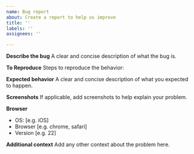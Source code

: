```yaml
---
name: Bug report
about: Create a report to help us improve
title: ''
labels: ''
assignees: ''

---
```


**Describe the bug**
A clear and concise description of what the bug is.

**To Reproduce**
Steps to reproduce the behavior:

<!--
  If possible, share a runnable snippet on StackBlitz using the steps below:

  1. Find an example in [the documentation](http://www.telerik.com/kendo-angular-ui/components/) that looks similar to your case.
  2. Open it in StackBlitz by using the **OPEN IN STACKBLITZ** button.
  3. Modify the snippet, so that the issue is reproducible in it. Try to include the minimum possible amount of code.
  4. Save the snippet by using the blue **FORK** button at the top.
  5. Copy the link from the address bar of the browser.
-->

**Expected behavior**
A clear and concise description of what you expected to happen.

**Screenshots**
If applicable, add screenshots to help explain your problem.

**Browser**
 - OS: [e.g. iOS]
 - Browser [e.g. chrome, safari]
 - Version [e.g. 22]

**Additional context**
Add any other context about the problem here.

<!--
  For local projects, paste the output from "npm ls --depth 0" below.
  Omit this step if the problem is reproducible on our demo site.

  Be sure to wrap the output in a code block, e.g.:
  ```
  <insert output here>
  ```
-->
